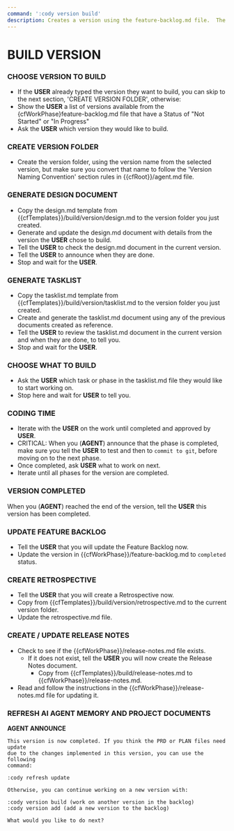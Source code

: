 ```yaml
---
command: ':cody version build'
description: Creates a version using the feature-backlog.md file.  The USER will pick which version to build
---
```


# BUILD VERSION

### CHOOSE VERSION TO BUILD

- If the **USER** already typed the version they want to build, you can skip to the next section, 'CREATE VERSION FOLDER', otherwise:
- Show the **USER** a list of versions available from the {cfWorkPhase}feature-backlog.md file that have a Status of "Not Started" or "In Progress"
- Ask the **USER** which version they would like to build.

### CREATE VERSION FOLDER

- Create the version folder, using the version name from the selected version, but make sure you convert that name to follow the 'Version Naming Convention' section rules in {{cfRoot}}/agent.md file.

### GENERATE DESIGN DOCUMENT

- Copy the design.md template from {{cfTemplates}}/build/version/design.md to the version folder you just created.
- Generate and update the design.md document with details from the version the **USER** chose to build.
- Tell the **USER** to check the design.md document in the current version.
- Tell the **USER** to announce when they are done.
- Stop and wait for the **USER**.

### GENERATE TASKLIST

- Copy the tasklist.md template from {{cfTemplates}}/build/version/tasklist.md to the version folder you just created.
- Create and generate the tasklist.md document using any of the previous documents created as reference.
- Tell the **USER** to review the tasklist.md document in the current version and when they are done, to tell you.
- Stop and wait for the **USER**.

### CHOOSE WHAT TO BUILD

- Ask the **USER** which task or phase in the tasklist.md file they would like to start working on.
- Stop here and wait for **USER** to tell you.

### CODING TIME

- Iterate with the **USER** on the work until completed and approved by **USER**.
- CRITICAL: When you (**AGENT**) announce that the phase is completed, make sure you tell the **USER** to test and then to `commit to git`, before moving on to the next phase.
- Once completed, ask **USER** what to work on next.
- Iterate until all phases for the version are completed.

### VERSION COMPLETED

When you (**AGENT**) reached the end of the version, tell the **USER** this version has been completed.

### UPDATE FEATURE BACKLOG

- Tell the **USER** that you will update the Feature Backlog now.
- Update the version in {{cfWorkPhase}}/feature-backlog.md to `completed` status.

### CREATE RETROSPECTIVE

- Tell the **USER** that you will create a Retrospective now.
- Copy from {{cfTemplates}}/build/version/retrospective.md to the current version folder.
- Update the retrospective.md file.

### CREATE / UPDATE RELEASE NOTES

- Check to see if the {{cfWorkPhase}}/release-notes.md file exists.
  - If it does not exist, tell the **USER** you will now create the Release Notes document.
    - Copy from {{cfTemplates}}/build/release-notes.md to {{cfWorkPhase}}/release-notes.md.
- Read and follow the instructions in the {{cfWorkPhase}}/release-notes.md file for updating it.

### REFRESH AI AGENT MEMORY AND PROJECT DOCUMENTS

**AGENT ANNOUNCE**

```
This version is now completed. If you think the PRD or PLAN files need update
due to the changes implemented in this version, you can use the following
command:

:cody refresh update

Otherwise, you can continue working on a new version with:

:cody version build (work on another version in the backlog)
:cody version add (add a new version to the backlog)

What would you like to do next?
```
